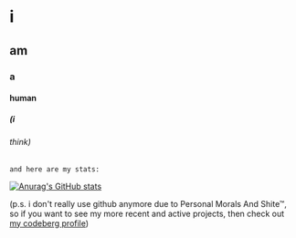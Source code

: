 # i
## am
### a
#### human
##### (i
###### think)
```
and here are my stats:
```
[![Anurag's GitHub stats](https://github-readme-stats.vercel.app/api?username=miko1112&theme=midnight-purple&show_icons=true)](https://github.com/anuraghazra/github-readme-stats)

(p.s. i don't really use github anymore due to Personal Morals And Shite™, so if you want to see my more recent and active projects, then check out [my codeberg profile](https://codeberg.org/_fragment/))
